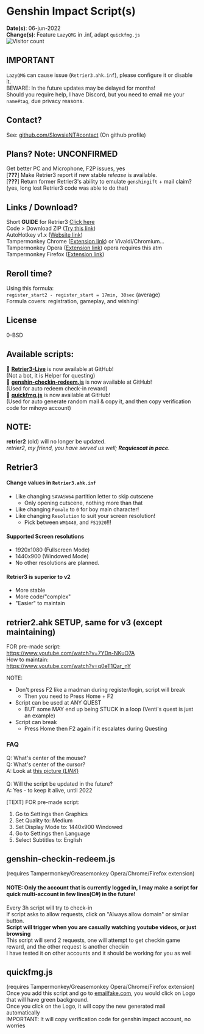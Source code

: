 # Genshin Impact Script(s)
**Date(s)**: 06-jun-2022<br>
**Change(s)**: Feature `LazyQMG` in .inf, adapt `quickfmg.js`<br>
![Visitor count](https://shields-io-visitor-counter.herokuapp.com/badge?page=slowsient.genshin)

## IMPORTANT
`LazyQMG` can cause issue (`Retrier3.ahk.inf`), please configure it or disable it.<br>
BEWARE: In the future updates may be delayed for months!<br>
Should you require help, I have Discord, but you need to email me your `name#tag`, due privacy reasons.

## Contact?
See: [github.com/SlowsieNT#contact](https://github.com/SlowsieNT#contact)
(On github profile)

## Plans? Note: UNCONFIRMED
Get better PC and Microphone, F2P issues, yes<br>
[**???**] Make Retrier3 report if new stable *release* is available.<br>
[**???**] Return former Retrier3's ability to emulate `genshingift` + mail claim? (yes, long lost Retrier3 code was able to do that)<br>

## Links / Download?
Short **GUIDE** for Retrier3 [Click here](https://github.com/SlowsieNT/Genshin-Impact/blob/main/Retrier3-Guided-Rerolling.md)<br>
Code > Download ZIP ([Try this link](https://github.com/SlowsieNT/Genshin-Impact/archive/refs/heads/main.zip))<br>
AutoHotkey v1.x ([Website link](https://www.autohotkey.com/))<br>
Tampermonkey Chrome ([Extension link](https://chrome.google.com/webstore/detail/tampermonkey/dhdgffkkebhmkfjojejmpbldmpobfkfo/)) or Vivaldi/Chromium...<br>
Tampermonkey Opera ([Extension link](https://addons.opera.com/en/extensions/details/tampermonkey-beta/)) opera requires this atm<br>
Tampermonkey Firefox ([Extension link](https://addons.mozilla.org/en-US/firefox/addon/tampermonkey/))<br>

## Reroll time?
Using this formula:<br>
`register_start2 - register_start = 17min, 30sec` (average)<br>
Formula covers: registration, gameplay, and wishing!<br>

## License
0-BSD<br>

## Available scripts:

🔗 __[Retrier3-Live](https://github.com/SlowsieNT/Genshin-Impact/tree/main/Retrier3-Live)__ is now available at GitHub!<br>
(Not a bot, it is Helper for questing)<br>
🔗 __[genshin-checkin-redeem.js](https://github.com/SlowsieNT/Genshin-Impact/blob/main/js/tampermonkey/genshin-checkin-redeem.js)__ is now available at GitHub!<br>
(Used for auto redeem check-in reward)<br>
🔗 __[quickfmg.js](https://github.com/SlowsieNT/Genshin-Impact/blob/main/js/tampermonkey/quickfmg.js)__ is now available at GitHub!<br>
(Used for auto generate random mail & copy it, and then copy verification code for mihoyo account)

## NOTE:
**retrier2** (old) will no longer be updated.<br>
*retrier2, my friend, you have served us well; **Requiescat in pace**.*

## Retrier3
#### Change values in `Retrier3.ahk.inf`
- Like changing `SAVASW64` partition letter to skip cutscene
  - Only opening cutscene, nothing more than that
- Like changing `Female` to `0` for boy main character!
- Like changing `Resolution` to suit your screen resolution!
  - Pick between `WM1440`, and `FS1920`!!!
 
#### Supported Screen resolutions
- 1920x1080 (Fullscreen Mode)
- 1440x900 (Windowed Mode)
- No other resolutions are planned.<br>
#### Retrier3 is superior to v2
- More stable
- More code/"complex"
- "Easier" to maintain

## retrier2.ahk SETUP, same for v3 (except maintaining)
FOR pre-made script: <br>https://www.youtube.com/watch?v=7YDn-NKuO7A<br>
How to maintain: <br>https://www.youtube.com/watch?v=q0eT1Qar_nY

NOTE:
- Don't press F2 like a madman during register/login, script will break
  - Then you need to Press Home + F2
- Script can be used at ANY QUEST
  - BUT some MAY end up being STUCK in a loop (Venti's quest is just an example)
- Script can break
  - Press Home then F2 again if it escalates during Questing

### FAQ
Q: What's center of the mouse?<br>
Q: What's center of the cursor?<br>
A: Look at [this picture (*LINK*)](https://github.com/SlowsieNT/genshin/blob/main/Visuals/center-of-cursor.png)<br><br>
Q: Will the script be updated in the future?<br>
A: Yes - to keep it alive, until 2022

[TEXT] FOR pre-made script:<br>
1. Go to Settings then Graphics
2. Set Quality to: Medium
3. Set Display Mode to: 1440x900 Windowed
4. Go to Settings then Language
5. Select Subtitles to: English

## genshin-checkin-redeem.js
(requires Tampermonkey/Greasemonkey Opera/Chrome/Firefox extension)<br>
#### NOTE: Only the account that is currently logged in, I may make a script for quick multi-account in few lines(C#) in the future!<br>
Every 3h script will try to check-in<br>
If script asks to allow requests, click on "Always allow domain" or similar button.<br>
__Script will trigger when you are casually watching youtube videos, or just browsing__<br>
This script will send 2 requests, one will attempt to get checkin game reward, and the other request is another checkin<br>
I have tested it on other accounts and it should be working for you as well<br>

## quickfmg.js
(requires Tampermonkey/Greasemonkey Opera/Chrome/Firefox extension)<br>
Once you add this script and go to [emailfake.com](http://emailfake.com/), you would click on Logo that will have green background.<br>
Once you click on the Logo, it will copy the new generated mail automatically<br>
IMPORTANT: It will copy verification code for genshin impact account, no worries
